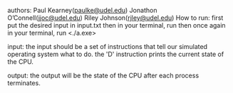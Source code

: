 authors:
    Paul Kearney(paulke@udel.edu)
    Jonathon O’Connell(jjoc@udel.edu)
    Riley Johnson(rjley@udel.edu)
How to run: 
first put the desired input in input.txt
then in your terminal, run <gcc main.c>
then once again in your terminal, run <./a.exe>

input: the input should be a set of instructions that tell our simulated operating system what to do. the 'D' instruction prints the current state of the CPU.

output: the output will be the state of the CPU after each process terminates.